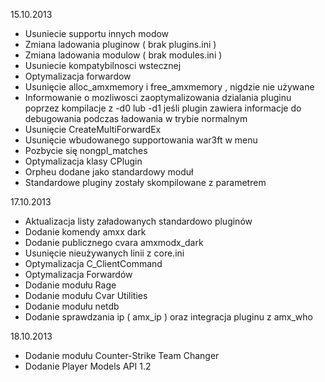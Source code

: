 15.10.2013
- Usuniecie supportu innych modow
- Zmiana ladowania pluginow ( brak plugins.ini )
- Zmiana ladowania modulow ( brak modules.ini )
- Usuniecie kompatybilnosci wstecznej
- Optymalizacja forwardow
- Usunięcie alloc_amxmemory i free_amxmemory , nigdzie nie używane
- Informowanie o mozliwosci zaoptymalizowania dzialania pluginu poprzez kompilacje z -d0 lub -d1 jeśli plugin zawiera informacje do debugowania podczas ładowania w trybie normalnym
- Usunięcie CreateMultiForwardEx
- Usunięcie wbudowanego supportowania war3ft w menu
- Pozbycie się nongpl_matches
- Optymalizacja klasy CPlugin
- Orpheu dodane jako standardowy moduł
- Standardowe pluginy zostały skompilowane z parametrem

17.10.2013
- Aktualizacja listy załadowanych standardowo pluginów
- Dodanie komendy amxx dark
- Dodanie publicznego cvara amxmodx_dark <wersja>
- Usunięcie nieużywanych linii z core.ini
- Optymalizacja C_ClientCommand
- Optymalizacja Forwardów
- Dodanie modułu Rage
- Dodanie modułu Cvar Utilities
- Dodanie modułu netdb
- Dodanie sprawdzania ip ( amx_ip ) oraz integracja pluginu z amx_who

18.10.2013
- Dodanie modułu Counter-Strike Team Changer
- Dodanie Player Models API 1.2
